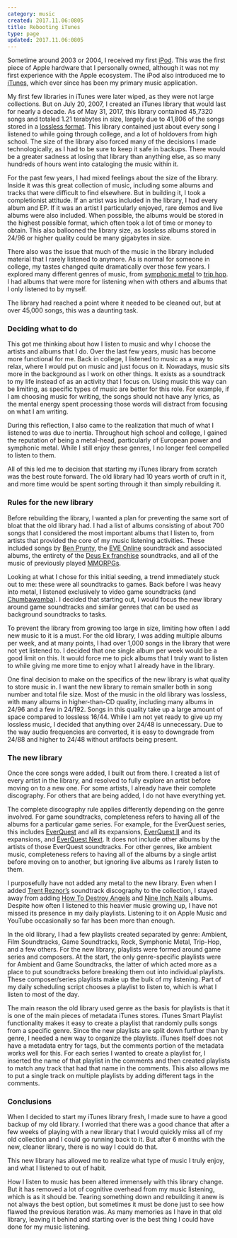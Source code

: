 ```yaml
---
category: music
created: 2017.11.06:0805
title: Rebooting iTunes
type: page
updated: 2017.11.06:0805
---
```


Sometime around 2003 or 2004, I received my first [iPod](https://en.wikipedia.org/wiki/IPod). This was the first piece of Apple hardware that I personally owned, although it was not my first experience with the Apple ecosystem. The iPod also introduced me to [iTunes](https://en.wikipedia.org/wiki/ITunes), which ever since has been my primary music application.

My first few libraries in iTunes were later wiped, as they were not large collections. But on July 20, 2007, I created an iTunes library that would last for nearly a decade. As of May 31, 2017, this library contained 45,7320 songs and totaled 1.21 terabytes in size, largely due to 41,806 of the songs stored in a [lossless format](https://en.wikipedia.org/wiki/Lossless_compression). This library contained just about every song I listened to while going through college, and a lot of holdovers from high school. The size of the library also forced many of the decisions I made technologically, as I had to be sure to keep it safe in backups. There would be a greater sadness at losing that library than anything else, as so many hundreds of hours went into cataloging the music within it.

For the past few years, I had mixed feelings about the size of the library. Inside it was this great collection of music, including some albums and tracks that were difficult to find elsewhere. But in building it, I took a completionist attitude. If an artist was included in the library, I had every album and EP. If it was an artist I particularly enjoyed, rare demos and live albums were also included. When possible, the albums would be stored in the highest possible format, which often took a lot of time or money to obtain. This also ballooned the library size, as lossless albums stored in 24/96 or higher quality could be many gigabytes in size.

There also was the issue that much of the music in the library included material that I rarely listened to anymore. As is normal for someone in college, my tastes changed quite dramatically over those few years. I explored many different genres of music, from [symphonic metal](https://en.wikipedia.org/wiki/Symphonic_metal) to [trip hop](https://en.wikipedia.org/wiki/Trip_hop). I had albums that were more for listening when with others and albums that I only listened to by myself.

The library had reached a point where it needed to be cleaned out, but at over 45,000 songs, this was a daunting task.

### Deciding what to do

This got me thinking about how I listen to music and why I choose the artists and albums that I do. Over the last few years, music has become more functional for me. Back in college, I listened to music as a way to relax, where I would put on music and just focus on it. Nowadays, music sits more in the background as I work on other things. It exists as a soundtrack to my life instead of as an activity that I focus on. Using music this way can be limiting, as specific types of music are better for this role. For example, if I am choosing music for writing, the songs should not have any lyrics, as the mental energy spent processing those words will distract from focusing on what I am writing.

During this reflection, I also came to the realization that much of what I listened to was due to inertia. Throughout high school and college, I gained the reputation of being a metal-head, particularly of European power and symphonic metal. While I still enjoy these genres, I no longer feel compelled to listen to them.

All of this led me to decision that starting my iTunes library from scratch was the best route forward. The old library had 10 years worth of cruft in it, and more time would be spent sorting through it than simply rebuilding it.

### Rules for the new library

Before rebuilding the library, I wanted a plan for preventing the same sort of bloat that the old library had. I had a list of albums consisting of about 700 songs that I considered the most important albums that I listen to, from artists that provided the core of my music listening activities. These included songs by [Ben Prunty](https://en.wikipedia.org/wiki/Ben_Prunty), the [EVE Online](https://en.wikipedia.org/wiki/Eve_Online) soundtrack and associated albums, the entirety of the [Deus Ex franchise](https://en.wikipedia.org/wiki/Deus_Ex) soundtracks, and all of the music of previously played [MMORPGs](https://en.wikipedia.org/wiki/Massively_multiplayer_online_role-playing_game).

Looking at what I chose for this initial seeding, a trend immediately stuck out to me: these were all soundtracks to games. Back before I was heavy into metal, I listened exclusively to video game soundtracks (and [Chumbawamba](https://en.wikipedia.org/wiki/Chumbawamba)). I decided that starting out, I would focus the new library around game soundtracks and similar genres that can be used as background soundtracks to tasks.

To prevent the library from growing too large in size, limiting how often I add new music to it is a must. For the old library, I was adding multiple albums per week, and at many points, I had over 1,000 songs in the library that were not yet listened to. I decided that one single album per week would be a good limit on this. It would force me to pick albums that I truly want to listen to while giving me more time to enjoy what I already have in the library.

One final decision to make on the specifics of the new library is what quality to store music in. I want the new library to remain smaller both in song number and total file size. Most of the music in the old library was lossless, with many albums in higher-than-CD quality, including many albums in 24/96 and a few in 24/192. Songs in this quality take up a large amount of space compared to lossless 16/44. While I am not yet ready to give up my lossless music, I decided that anything over 24/48 is unnecessary. Due to the way audio frequencies are converted, it is easy to downgrade from 24/88 and higher to 24/48 without artifacts being present.

### The new library

Once the core songs were added, I built out from there. I created a list of every artist in the library, and resolved to fully explore an artist before moving on to a new one. For some artists, I already have their complete discography. For others that are being added, I do not have everything yet.

The complete discography rule applies differently depending on the genre involved. For game soundtracks, completeness refers to having all of the albums for a particular game series. For example, for the EverQuest series, this includes [EverQuest](https://en.wikipedia.org/wiki/EverQuest) and all its expansions, [EverQuest II](https://en.wikipedia.org/wiki/EverQuest_II) and its expansions, and [EverQuest Next](https://en.wikipedia.org/wiki/EverQuest_Next). It does not include other albums by the artists of those EverQuest soundtracks. For other genres, like ambient music, completeness refers to having all of the albums by a single artist before moving on to another, but ignoring live albums as I rarely listen to them.

I purposefully have not added any metal to the new library. Even when I added [Trent Reznor’s](https://en.wikipedia.org/wiki/Trent_Reznor) soundtrack discography to the collection, I stayed away from adding [How To Destroy Angels](https://en.wikipedia.org/wiki/How_to_Destroy_Angels_(band)) and [Nine Inch Nails](https://en.wikipedia.org/wiki/Nine_Inch_Nails) albums. Despite how often I listened to this heavier music growing up, I have not missed its presence in my daily playlists. Listening to it on Apple Music and YouTube occasionally so far has been more than enough.

In the old library, I had a few playlists created separated by genre: Ambient, Film Soundtracks, Game Soundtracks, Rock, Symphonic Metal, Trip-Hop, and a few others. For the new library, playlists were formed around game series and composers. At the start, the only genre-specific playlists were for Ambient and Game Soundtracks, the latter of which acted more as a place to put soundtracks before breaking them out into individual playlists. These composer/series playlists make up the bulk of my listening. Part of my daily scheduling script chooses a playlist to listen to, which is what I listen to most of the day.

The main reason the old library used genre as the basis for playlists is that it is one of the main pieces of metadata iTunes stores. iTunes Smart Playlist functionality makes it easy to create a playlist that randomly pulls songs from a specific genre. Since the new playlists are split down further than by genre, I needed a new way to organize the playlists. iTunes itself does not have a metadata entry for tags, but the comments portion of the metadata works well for this. For each series I wanted to create a playlist for, I inserted the name of that playlist in the comments and then created playlists to match any track that had that name in the comments. This also allows me to put a single track on multiple playlists by adding different tags in the comments.

### Conclusions

When I decided to start my iTunes library fresh, I made sure to have a good backup of my old library. I worried that there was a good chance that after a few weeks of playing with a new library that I would quickly miss all of my old collection and I could go running back to it. But after 6 months with the new, cleaner library, there is no way I could do that.

This new library has allowed me to realize what type of music I truly enjoy, and what I listened to out of habit.

How I listen to music has been altered immensely with this library change. But it has removed a lot of cognitive overhead from my music listening, which is as it should be. Tearing something down and rebuilding it anew is not always the best option, but sometimes it must be done just to see how flawed the previous iteration was. As many memories as I have in that old library, leaving it behind and starting over is the best thing I could have done for my music listening.
